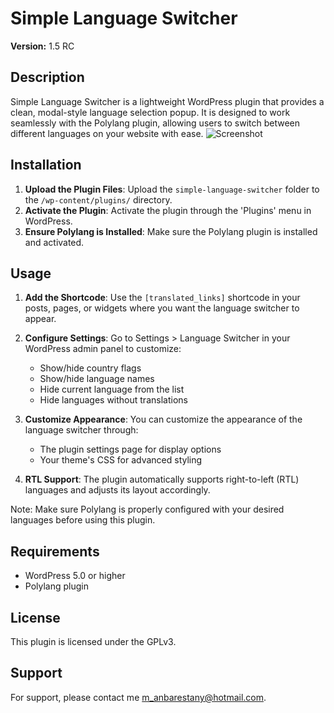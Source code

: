 # Simple Language Switcher

**Version:** 1.5 RC

## Description

Simple Language Switcher is a lightweight WordPress plugin that provides a clean, modal-style language selection popup. It is designed to work seamlessly with the Polylang plugin, allowing users to switch between different languages on your website with ease.
![Screenshot](https://github.com/user-attachments/assets/7db8b8cf-abab-4ed3-94e7-dbd990baab80)


## Installation

1. **Upload the Plugin Files**: Upload the `simple-language-switcher` folder to the `/wp-content/plugins/` directory.
2. **Activate the Plugin**: Activate the plugin through the 'Plugins' menu in WordPress.
3. **Ensure Polylang is Installed**: Make sure the Polylang plugin is installed and activated.

## Usage

1. **Add the Shortcode**: Use the `[translated_links]` shortcode in your posts, pages, or widgets where you want the language switcher to appear.

2. **Configure Settings**: Go to Settings > Language Switcher in your WordPress admin panel to customize:
   - Show/hide country flags
   - Show/hide language names
   - Hide current language from the list
   - Hide languages without translations

3. **Customize Appearance**: You can customize the appearance of the language switcher through:
   - The plugin settings page for display options
   - Your theme's CSS for advanced styling

4. **RTL Support**: The plugin automatically supports right-to-left (RTL) languages and adjusts its layout accordingly.

Note: Make sure Polylang is properly configured with your desired languages before using this plugin.

## Requirements

- WordPress 5.0 or higher
- Polylang plugin

## License

This plugin is licensed under the GPLv3.

## Support

For support, please contact me [m_anbarestany@hotmail.com](mailto:m_anbarestany@hotmail.com).
